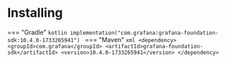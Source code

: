 # Installing

=== "Gradle"
    ```kotlin
    implementation("com.grafana:grafana-foundation-sdk:10.4.0-1733265941")
    ```
=== "Maven"
    ```xml
    <dependency>
        <groupId>com.grafana</groupId>
        <artifactId>grafana-foundation-sdk</artifactId>
        <version>10.4.0-1733265941</version>
    </dependency>
    ```
